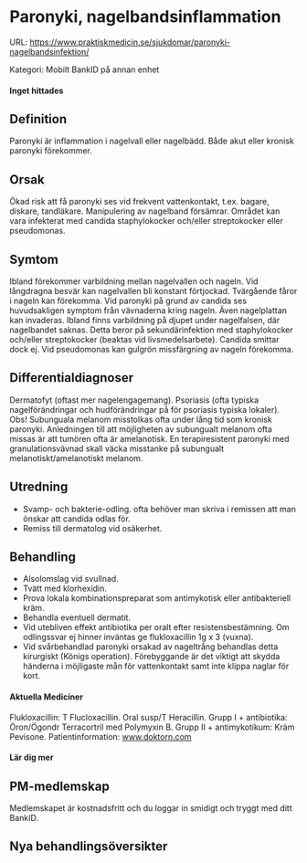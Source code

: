 # Paronyki, nagelbandsinflammation

URL: https://www.praktiskmedicin.se/sjukdomar/paronyki-nagelbandsinfektion/



Kategori: Mobilt BankID på annan enhet

#### Inget hittades

## Definition

Paronyki är inflammation i nagelvall eller nagelbädd. Både akut eller kronisk paronyki förekommer.

## Orsak

Ökad risk att få paronyki ses vid frekvent vattenkontakt, t.ex. bagare, diskare, tandläkare. Manipulering av nagelband försämrar. Området kan vara infekterat med candida staphylokocker och/eller streptokocker eller pseudomonas.

## Symtom

Ibland förekommer varbildning mellan nagelvallen och nageln. Vid långdragna besvär kan nagelvallen bli konstant förtjockad. Tvärgående fåror i nageln kan förekomma. Vid paronyki på grund av candida ses huvudsakligen symptom från vävnaderna kring nageln. Även nagelplattan kan invaderas. Ibland finns varbildning på djupet under nagelfalsen, där nagelbandet saknas. Detta beror på sekundärinfektion med staphylokocker och/eller streptokocker (beaktas vid livsmedelsarbete). Candida smittar dock ej. Vid pseudomonas kan gulgrön missfärgning av nageln förekomma.

## Differentialdiagnoser

Dermatofyt (oftast mer nagelengagemang). Psoriasis (ofta typiska nagelförändringar och hudförändringar på för psoriasis typiska lokaler). Obs! Subunguala melanom misstolkas ofta under lång tid som kronisk paronyki. Anledningen till att möjligheten av subungualt melanom ofta missas är att tumören ofta är amelanotisk. En terapiresistent paronyki med granulationsvävnad skall väcka misstanke på subungualt melanotiskt/amelanotiskt melanom.

## Utredning

- Svamp- och bakterie-odling. ofta behöver man skriva i remissen att man önskar att candida odlas för.
- Remiss till dermatolog vid osäkerhet.

## Behandling

- Alsolomslag vid svullnad.
- Tvätt med klorhexidin.
- Prova lokala kombinationspreparat som antimykotisk eller antibakteriell kräm.
- Behandla eventuell dermatit.
- Vid utebliven effekt antibiotika per oralt efter resistensbestämning. Om odlingssvar ej hinner inväntas ge flukloxacillin 1g x 3 (vuxna).
- Vid svårbehandlad paronyki orsakad av nageltrång behandlas detta kirurgiskt (Königs operation).
Förebyggande är det viktigt att skydda händerna i möjligaste mån för vattenkontakt samt inte klippa naglar för kort.

#### Aktuella Mediciner

Flukloxacillin: T Flucloxacillin. Oral susp/T Heracillin.
Grupp I + antibiotika: Öron/Ögondr Terracortril med Polymyxin B.
Grupp II + antimykotikum: Kräm Pevisone.
Patientinformation: www.doktorn.com

#### Lär dig mer

## PM-medlemskap

Medlemskapet är kostnadsfritt och du loggar in smidigt och tryggt med ditt BankID.

## Nya behandlingsöversikter

